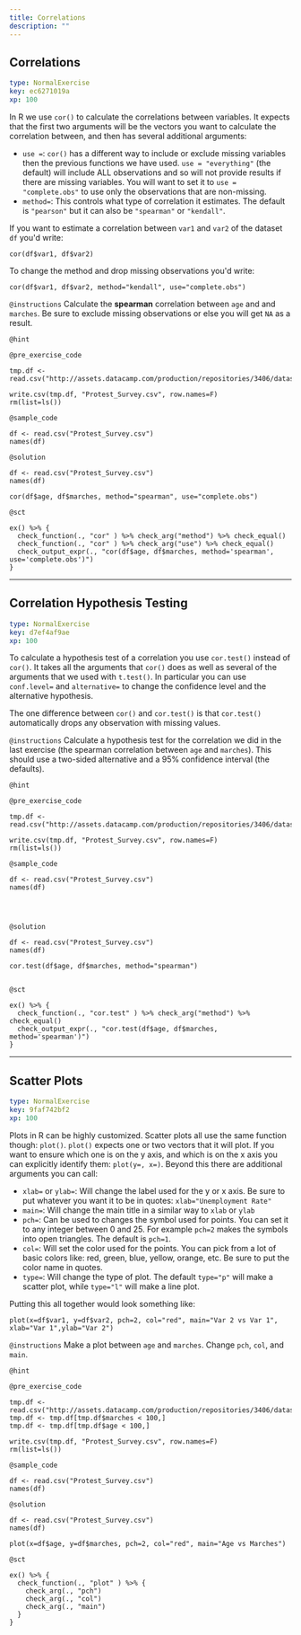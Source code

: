 ```yaml
---
title: Correlations
description: ""
---
```


## Correlations

```yaml
type: NormalExercise
key: ec6271019a
xp: 100
```

In R we use `cor()` to calculate the correlations between variables. It expects that the first two arguments will be the vectors you want to calculate the correlation between, and then has several additional arguments: 

- `use =`: `cor()` has a different way to include or exclude missing variables then the previous functions we have used. `use = "everything"` (the default) will include ALL observations and so will not provide results if there are missing variables. You will want to set it to `use = "complete.obs"` to use only the observations that are non-missing. 
- `method=`: This controls what type of correlation it estimates. The default is `"pearson"` but it can also be `"spearman"` or `"kendall"`. 


If you want to estimate a correlation between `var1` and `var2` of the dataset `df` you'd write:
```
cor(df$var1, df$var2)
```

To change the method and drop missing observations you'd write:
```
cor(df$var1, df$var2, method="kendall", use="complete.obs")
```



`@instructions`
Calculate the **spearman** correlation between `age` and and `marches`. Be sure to exclude missing observations or else you will get `NA` as a result.

`@hint`


`@pre_exercise_code`
```{r}
tmp.df <- read.csv("http://assets.datacamp.com/production/repositories/3406/datasets/41ae7a219de8ed396ebf3d49e6561a03fe27541a/protest_survey.csv")

write.csv(tmp.df, "Protest_Survey.csv", row.names=F)
rm(list=ls())

```

`@sample_code`
```{r}
df <- read.csv("Protest_Survey.csv")
names(df) 
```

`@solution`
```{r}
df <- read.csv("Protest_Survey.csv")
names(df) 

cor(df$age, df$marches, method="spearman", use="complete.obs")

```

`@sct`
```{r}
ex() %>% {
  check_function(., "cor" ) %>% check_arg("method") %>% check_equal()
  check_function(., "cor" ) %>% check_arg("use") %>% check_equal()
  check_output_expr(., "cor(df$age, df$marches, method='spearman', use='complete.obs')")
}
```

---

## Correlation Hypothesis Testing

```yaml
type: NormalExercise
key: d7ef4af9ae
xp: 100
```

To calculate a hypothesis test of a correlation you use `cor.test()` instead of `cor()`. It takes all the arguments that `cor()` does as well as several of the arguments that we used with `t.test()`. In particular you can use `conf.level=` and `alternative=` to change the confidence level and the alternative hypothesis. 

The one difference between `cor()` and `cor.test()` is that `cor.test()` automatically drops any observation with missing values. 

`@instructions`
Calculate a hypothesis test for the correlation we did in the last exercise (the spearman correlation between `age` and `marches`). This should use a two-sided alternative and a 95% confidence interval (the defaults).

`@hint`


`@pre_exercise_code`
```{r}
tmp.df <- read.csv("http://assets.datacamp.com/production/repositories/3406/datasets/41ae7a219de8ed396ebf3d49e6561a03fe27541a/protest_survey.csv")

write.csv(tmp.df, "Protest_Survey.csv", row.names=F)
rm(list=ls())
```

`@sample_code`
```{r}
df <- read.csv("Protest_Survey.csv")
names(df) 




```

`@solution`
```{r}
df <- read.csv("Protest_Survey.csv")
names(df) 

cor.test(df$age, df$marches, method="spearman")


```

`@sct`
```{r}
ex() %>% {
  check_function(., "cor.test" ) %>% check_arg("method") %>% check_equal()
  check_output_expr(., "cor.test(df$age, df$marches, method='spearman')")
}
```

---

## Scatter Plots

```yaml
type: NormalExercise
key: 9faf742bf2
xp: 100
```

Plots in R can be highly customized. Scatter plots all use the same function though: `plot()`. `plot()` expects one or two vectors that it will plot. If you want to ensure which one is on the y axis, and which is on the x axis you can explicitly identify them: `plot(y=, x=)`. Beyond this there are additional arguments you can call:

- `xlab=` or `ylab=`: Will change the label used for the y or x axis. Be sure to put whatever you want it to be in quotes: `xlab="Unemployment Rate"`
- `main=`: Will change the main title in a similar way to `xlab` or `ylab`
- `pch=`: Can be used to changes the symbol used for points. You can set it to any integer between 0 and 25. For example `pch=2` makes the symbols into open triangles. The default is `pch=1`. 
- `col=`: Will set the color used for the points. You can pick from a lot of basic colors like: red, green, blue, yellow, orange, etc. Be sure to put the color name in quotes. 
- `type=`: Will change the type of plot. The default `type="p"` will make a scatter plot, while `type="l"` will make a line plot. 

Putting this all together would look something like:
```
plot(x=df$var1, y=df$var2, pch=2, col="red", main="Var 2 vs Var 1", xlab="Var 1",ylab="Var 2") 
```

`@instructions`
Make a plot between `age` and `marches`. Change `pch`, `col`, and `main`.

`@hint`


`@pre_exercise_code`
```{r}
tmp.df <- read.csv("http://assets.datacamp.com/production/repositories/3406/datasets/41ae7a219de8ed396ebf3d49e6561a03fe27541a/protest_survey.csv")
tmp.df <- tmp.df[tmp.df$marches < 100,]
tmp.df <- tmp.df[tmp.df$age < 100,]

write.csv(tmp.df, "Protest_Survey.csv", row.names=F)
rm(list=ls())
```

`@sample_code`
```{r}
df <- read.csv("Protest_Survey.csv")
names(df) 
```

`@solution`
```{r}
df <- read.csv("Protest_Survey.csv")
names(df) 

plot(x=df$age, y=df$marches, pch=2, col="red", main="Age vs Marches")
```

`@sct`
```{r}
ex() %>% {
  check_function(., "plot" ) %>% {
    check_arg(., "pch")
    check_arg(., "col")
    check_arg(., "main")
  } 
}
```

